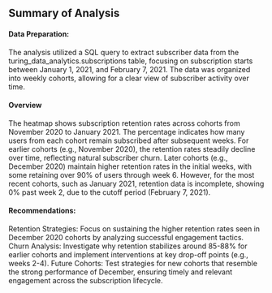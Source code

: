 ## Summary of Analysis
#### Data Preparation:

The analysis utilized a SQL query to extract subscriber data from the turing_data_analytics.subscriptions table, focusing on subscription starts between January 1, 2021, and February 7, 2021.
The data was organized into weekly cohorts, allowing for a clear view of subscriber activity over time.
#### Overview
The heatmap shows subscription retention rates across cohorts from November 2020 to January 2021. The percentage indicates how many users from each cohort remain subscribed after subsequent weeks. For earlier cohorts (e.g., November 2020), the retention rates steadily decline over time, reflecting natural subscriber churn. Later cohorts (e.g., December 2020) maintain higher retention rates in the initial weeks, with some retaining over 90% of users through week 6. However, for the most recent cohorts, such as January 2021, retention data is incomplete, showing 0% past week 2, due to the cutoff period (February 7, 2021).

#### Recommendations:
Retention Strategies: Focus on sustaining the higher retention rates seen in December 2020 cohorts by analyzing successful engagement tactics.
Churn Analysis: Investigate why retention stabilizes around 85-88% for earlier cohorts and implement interventions at key drop-off points (e.g., weeks 2-4).
Future Cohorts: Test strategies for new cohorts that resemble the strong performance of December, ensuring timely and relevant engagement across the subscription lifecycle.
